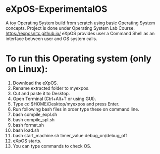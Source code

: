 # eXpOS-ExperimentalOS
A toy Operating System build from scratch using basic Operating System concepts.
Project is done under Operating System Lab Course.
https://exposnitc.github.io/
eXpOS provides user a Command Shell as an interface between user and OS system calls.
# To run this Operating system (only on Linux):
1. Download the eXpOS.
2. Rename extracted folder to myexpos.
3. Cut and paste it to Desktop.
4. Open Terminal (Ctrl+Alt+T or using GUI).
5. Type cd $HOME/Desktop/myexpos and press Enter.
6. Run following bash files in order type these on command line.
7. bash compile_expl.sh
8. bash compile_spl.sh
9. bash format.sh
10. bash load.sh
11. bash start_machine.sh timer_value debug_on/debug_off
12. eXpOS starts.
13. You can type commands to check OS.
